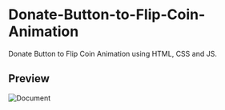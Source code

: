 # Donate-Button-to-Flip-Coin-Animation
Donate Button to Flip Coin Animation using HTML, CSS and JS.

## Preview
![Document](https://user-images.githubusercontent.com/59678435/193764901-e0bc434e-1658-4ec7-a1cb-a1aa080b969e.png)
